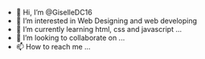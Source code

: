 - 👋 Hi, I’m @GiselleDC16
- 👀 I’m interested in Web Designing and web developing
- 🌱 I’m currently learning html, css and javascript ...
- 💞️ I’m looking to collaborate on ...
- 📫 How to reach me ...

<!---
GiselleDC16/GiselleDC16 is a ✨ special ✨ repository because its `README.md` (this file) appears on your GitHub profile.
You can click the Preview link to take a look at your changes.
--->
